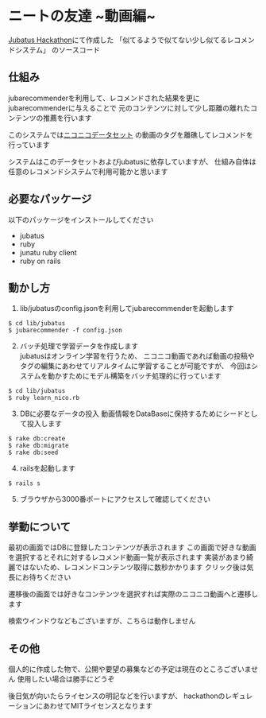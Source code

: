 # ニートの友達 ~動画編~
[Jubatus Hackathon](http://connpass.com/event/8233/)にて作成した
「似てるようで似てない少し似てるレコメンドシステム」
のソースコード

## 仕組み
jubarecommenderを利用して、レコメンドされた結果を更にjubarecommenderに与えることで
元のコンテンツに対して少し距離の離れたコンテンツの推薦を行います

このシステムでは[ニコニコデータセット](http://www.nii.ac.jp/cscenter/idr/nico/nico.html)
の動画のタグを離礁してレコメンドを行っています

システムはこのデータセットおよびjubatusに依存していますが、
仕組み自体は任意のレコメンドシステムで利用可能かと思います

## 必要なパッケージ
以下のパッケージをインストールしてください
* jubatus
* ruby
* junatu ruby client
* ruby on rails

## 動かし方
1. lib/jubatusのconfig.jsonを利用してjubarecommenderを起動します
```
$ cd lib/jubatus
$ jubarecommender -f config.json
```
2. バッチ処理で学習データを作成します  
jubatusはオンライン学習を行うため、
ニコニコ動画であれば動画の投稿やタグの編集にあわせてリアルタイムに学習することが可能ですが、
今回はシステムを動かすためにモデル構築をバッチ処理的に行っています
```
$ cd lib/jubatus
$ ruby learn_nico.rb
```
3. DBに必要なデータの投入
動画情報をDataBaseに保持するためにシードとして投入します
```
$ rake db:create
$ rake db:migrate
$ rake db:seed
```
4. railsを起動します
```
$ rails s
```
5. ブラウザから3000番ポートにアクセスして確認してください

## 挙動について
最初の画面ではDBに登録したコンテンツが表示されます
この画面で好きな動画を選択するとそれに対するレコメンド動画一覧が表示されます
実装があまり綺麗ではないため、レコメンドコンテンツ取得に数秒かかります
クリック後は気長にお待ちください

遷移後の画面では好きなコンテンツを選択すれば実際のニコニコ動画へと遷移します

検索ウインドウなどもございますが、こちらは動作しません

## その他
個人的に作成した物で、公開や要望の募集などの予定は現在のところございません
使用したい場合は勝手にどうぞ

後日気が向いたらライセンスの明記などを行いますが、
hackathonのレギュレーションにあわせてMITライセンスとなります
